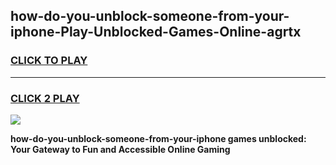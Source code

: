 
## how-do-you-unblock-someone-from-your-iphone-Play-Unblocked-Games-Online-agrtx
<h3>
<a href="https://premium76.site?title=how-do-you-unblock-someone-from-your-iphone&ref=25A">CLICK TO PLAY</a></h3>
<hr>

<h3>
<a href="https://premium76.site?title=how-do-you-unblock-someone-from-your-iphone&ref=25A">CLICK 2 PLAY</a>
  
</h3>

<a href="https://premium76.site?title=how-do-you-unblock-someone-from-your-iphone&ref=25A"><img src="https://clearcache.store/games.png"></a>


**how-do-you-unblock-someone-from-your-iphone games unblocked: Your Gateway to Fun and Accessible Online Gaming**
